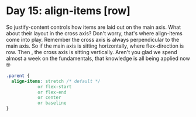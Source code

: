 # Day 15: align-items [row]

So justify-content controls how items are laid out on the main axis. What about their layout in the cross axis? Don't worry, that's where align-items come into play. Remember the cross axis is always perpendicular to the main axis. So if the main axis is sitting horizontally, where flex-direction is row. Then , the cross axis is sitting vertically. Aren't you glad we spend almost a week on the fundamentals, that knowledge is all being applied now 🤓

<!-- prettier-ignore -->
```css
.parent {
  align-items: stretch /* default */
            or flex-start
            or flex-end
            or center
            or baseline
}
```
